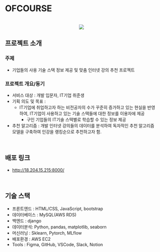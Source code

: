 # OFCOURSE

<p align="center">
  <br>
  <img src="./ofcourse/static/img/youha.jpg">
  <br>
</p>

## 프로젝트 소개

<p align="justify">
  
### 주제
  - 기업들의 사용 기술 스택 정보 제공 및 맞춤 인터넷 강의 추천 프로젝트
  
### 프로젝트 개요/동기
  - 서비스 대상 : 개발 입문자, IT기업 취준생
  - 기획 의도 및 목표 : 
     - IT기업에 취업하고자 하는 비전공자의 수가 꾸준히 증가하고 있는 현실을 반영하여, IT기업이 사용하고 있는 기술 스택들에 대한 정보를 이용자에 제공
         -  구인 기업들의 IT기술 스택별로 학습할 수 있는 정보 제공
  - 추천 알고리즘 : 개발 인터넷 강의들의 데이터를 분석하여 독자적인 추천 알고리즘 모델을 구축하여 인강을 랭킹순으로 추천하고자 함.
</p>
<br>

## 배포 링크

  - http://18.204.15.215:8000/

<br>

## 기술 스택

  - 프론트엔드 : HTML/CSS, JavaScript, bootstrap
  - 데이터베이스 : MySQL(AWS RDS)
  - 백엔드 : django
  - 데이터분석: Python, pandas, matplotlib, seaborn
  - 머신러닝 : Sklearn, Pytorch, MLflow
  - 배포환경 : AWS EC2
  - Tools : Figma, GitHub, VSCode, Slack, Notion

<br>
